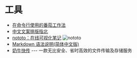 工具
===

- [在命令行使用的番茄工作法](https://github.com/coolcode/tomato-clock)
- [中文文案排版指北](https://github.com/mzlogin/chinese-copywriting-guidelines)
- [nototo：在线可视化笔记](https://www.nototo.app/) ![nototo](./images/nototo.png)
- [Markdown 语法说明(简体中文版)](https://www.appinn.com/markdown/#list)
- [奶牛快传](https://cowtransfer.com/) --- 一款无比安全、省时高效的文件传输及存储服务
